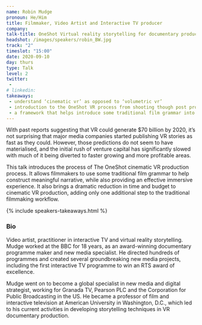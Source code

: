 ```yaml
---
name: Robin Mudge
pronoun: He/Him
title: Filmmaker, Video Artist and Interactive TV producer
company: 
talk-title: OneShot Virtual reality storytelling for documentary production
headshot: /images/speakers/robin_BW.jpg
track: "2"
timeslot: "15:00"
date: 2020-09-10
day: thurs
type: Talk
level: 2
twitter:
 - 
# linkedin: 
takeaways:
 - understand ‘cinematic vr’ as opposed to ‘volumetric vr’
 - introduction to the OneShot VR process from shooting though post production to delivery
 - a framework that helps introduce some traditional film grammar into VR filmmaking/storytelling and question whether it’s worth shooting a story in VR in the first place
---
```


<p>With past reports suggesting that VR could generate $70 billion by 2020, it’s not surprising that major media companies started publishing VR stories as fast as they could. However, those predictions do not seem to have materialised, and the initial rush of venture capital has significantly slowed with much of it being diverted to faster growing and more profitable areas. 

This talk introduces the process of The OneShot cinematic VR production process. It allows filmmakers to use some traditional film grammar to help construct meaningful narrative, while also providing an effective immersive experience. It also brings a dramatic reduction in time and budget to cinematic VR production, adding only one additional step to the traditional filmmaking workflow.</p>

{% include speakers-takeaways.html %}

<h3>Bio</h3>
<p>Video artist, practitioner in interactive TV and virtual reality storytelling. Mudge worked at the BBC for 18 years, as an award-winning documentary programme maker and new media specialist. He directed hundreds of programmes and created several groundbreaking new media projects, including the first interactive TV programme to win an RTS award of excellence.</p>
<p>Mudge went on to become a global specialist in new media and digital strategist, working for Granada TV, Pearson PLC and the Corporation for Public Broadcasting in the US. He became a professor of film and interactive television at American University in Washington, D.C., which led to his current activities in developing storytelling techniques in VR documentary production.</p>